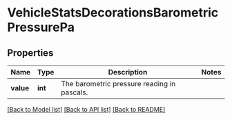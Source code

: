 # VehicleStatsDecorationsBarometricPressurePa

## Properties
Name | Type | Description | Notes
------------ | ------------- | ------------- | -------------
**value** | **int** | The barometric pressure reading in pascals. | 

[[Back to Model list]](../README.md#documentation-for-models) [[Back to API list]](../README.md#documentation-for-api-endpoints) [[Back to README]](../README.md)


